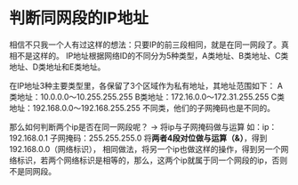 # 判断同网段的IP地址

相信不只我一个人有过这样的想法：只要IP的前三段相同，就是在同一网段了。真相不是这样的。
IP地址根据网络ID的不同分为5种类型，A类地址、B类地址、C类地址、D类地址和E类地址。

在IP地址3种主要类型里，各保留了3个区域作为私有地址，其地址范围如下：
A类地址：10.0.0.0～10.255.255.255
B类地址：172.16.0.0～172.31.255.255
C类地址：192.168.0.0～192.168.255.255
不同类，他们的子网掩码也是不同的。

那么如何判断两个ip是否在同一网段呢？ -> 将ip与子网掩码做与运算
如：ip：192.168.0.1 子网掩码：255.255.255.0
将**两者4段对位做与运算（&）**，得到192.168.0.0（网络标识），
相同做法，将另一个ip也做这样的操作，得到另一个网络标识，若两个网络标识是相等的，那么，这两个ip就属于同一个网段的ip，否则不是同网段。

